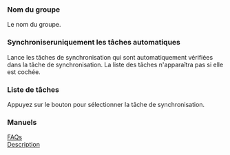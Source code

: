 ### Nom du groupe  
Le nom du groupe.  

### Synchroniseruniquement les tâches automatiques   
Lance les tâches de synchronisation qui sont automatiquement vérifiées dans la tâche de synchronisation. La liste des tâches n'apparaîtra pas si elle est cochée.  

### Liste de tâches  
Appuyez sur le bouton pour sélectionner la tâche de synchronisation.  

### Manuels  
[FAQs](https://sentaroh.github.io/Documents/SMBSync3/SMBSync3_FAQ_EN.htm)  
[Description](https://sentaroh.github.io/Documents/SMBSync3/SMBSync3_Desc_EN.htm)  
